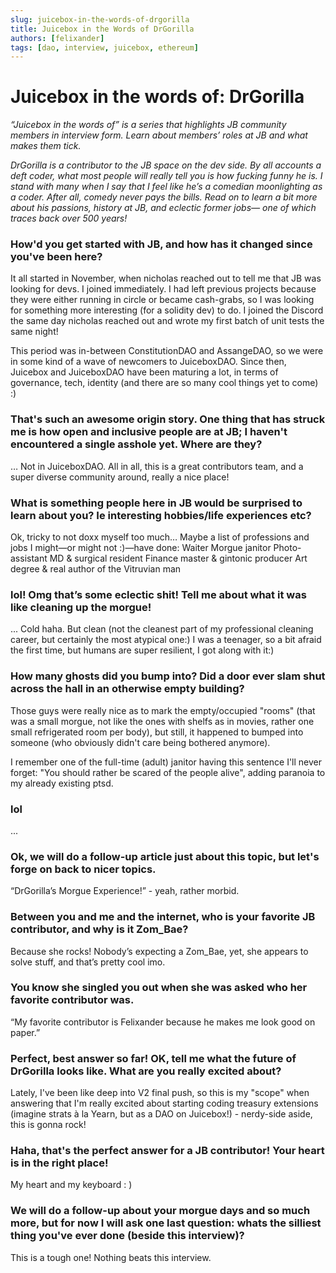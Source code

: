 ```yaml
---
slug: juicebox-in-the-words-of-drgorilla
title: Juicebox in the Words of DrGorilla
authors: [felixander]
tags: [dao, interview, juicebox, ethereum]
---
```



# Juicebox in the words of: DrGorilla

*“Juicebox in the words of” is a series that highlights JB community members in interview form. Learn about members’ roles at JB and what makes them tick.*

*DrGorilla is a contributor to the JB space on the dev side. By all accounts a deft coder, what most people will really tell you is how fucking funny he is. I stand with many when I say that I feel like he’s a comedian moonlighting as a coder. After all, comedy never pays the bills. Read on to learn a bit more about his passions, history at JB, and eclectic former jobs— one of which traces back over 500 years!*

### How'd you get started with JB, and how has it changed since you've been here?

It all started in November, when nicholas reached out to tell me that JB was looking for devs. I joined immediately. I had left previous projects because they were either running in circle or became cash-grabs, so I was looking for something more interesting (for a solidity dev) to do. I joined the Discord the same day nicholas reached out and wrote my first batch of unit tests the same night!

This period was in-between ConstitutionDAO and AssangeDAO, so we were in some kind of a wave of newcomers to JuiceboxDAO. Since then, Juicebox and JuiceboxDAO have been maturing a lot, in terms of governance, tech, identity (and there are so many cool things yet to come) :)

### That's such an awesome origin story. One thing that has struck me is how open and inclusive people are at JB; I haven't encountered a single asshole yet. Where are they?

… Not in JuiceboxDAO.
All in all, this is a great contributors team, and a super diverse community around, really a nice place!

### What is something people here in JB would be surprised to learn about you? Ie interesting hobbies/life experiences etc?

Ok, tricky to not doxx myself too much… Maybe a list of professions and jobs I might—or might not :)—have done:
Waiter
Morgue janitor
Photo-assistant
MD & surgical resident
Finance master & gintonic producer
Art degree & real author of the Vitruvian man

### lol! Omg that’s some eclectic shit! Tell me about what it was like cleaning up the morgue!

... Cold haha. But clean (not the cleanest part of my professional cleaning career, but certainly the most atypical one:)
I was a teenager, so a bit afraid the first time, but humans are super resilient, I got along with it:)

### How many ghosts did you bump into? Did a door ever slam shut across the hall in an otherwise empty building?

Those guys were really nice as to mark the empty/occupied "rooms" (that was a small morgue, not like the ones with shelfs as in movies, rather one small refrigerated room per body), but still, it happened to bumped into someone (who obviously didn't care being bothered anymore).

I remember one of the full-time (adult) janitor having this sentence I'll never forget: "You should rather be scared of the people alive", adding paranoia to my already existing ptsd.

### **lol**

...

### Ok, we will do a follow-up article just about this topic, but let's forge on back to nicer topics.

“DrGorilla’s Morgue Experience!” - yeah, rather morbid.

### Between you and me and the internet, who is your favorite JB contributor, and why is it Zom_Bae?

Because she rocks! Nobody’s expecting a Zom_Bae, yet, she appears to solve stuff, and that’s pretty cool imo.

### You know she singled you out when she was asked who her favorite contributor was.

“My favorite contributor is Felixander because he makes me look good on paper.”

### Perfect, best answer so far! OK, tell me what the future of DrGorilla looks like. What are you really excited about?

Lately, I've been like deep into V2 final push, so this is my "scope" when answering that I'm really excited about starting coding treasury extensions (imagine strats à la Yearn, but as a DAO on Juicebox!) - nerdy-side aside, this is gonna rock!

### Haha, that's the perfect answer for a JB contributor! Your heart is in the right place!

My heart and my keyboard : )

### We will do a follow-up about your morgue days and so much more, but for now I will ask one last question: whats the silliest thing you've ever done (beside this interview)?

This is a tough one! Nothing beats this interview.
